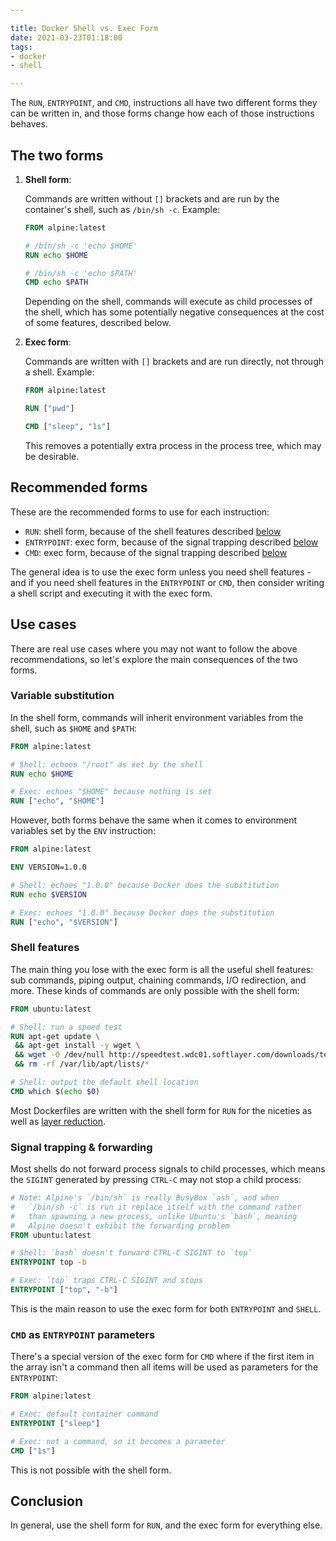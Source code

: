 ```yaml
---

title: Docker Shell vs. Exec Form
date: 2021-03-23T01:18:00
tags:
- docker
- shell

---
```


The `RUN`, `ENTRYPOINT`, and `CMD`, instructions all have two different forms they can be written in, and those forms change how each of those instructions behaves.

## The two forms

1. **Shell form**:

    Commands are written without `[]` brackets and are run by the container's shell, such as `/bin/sh -c`. Example:

    ```dockerfile
    FROM alpine:latest

    # /bin/sh -c 'echo $HOME'
    RUN echo $HOME

    # /bin/sh -c 'echo $PATH'
    CMD echo $PATH
    ```

    Depending on the shell, commands will execute as child processes of the shell, which has some potentially negative consequences at the cost of some features, described below.

2. **Exec form**:

    Commands are written with `[]` brackets and are run directly, not through a shell. Example:

    ```dockerfile
    FROM alpine:latest

    RUN ["pwd"]

    CMD ["sleep", "1s"]
    ```

    This removes a potentially extra process in the process tree, which may be desirable.

## Recommended forms

These are the recommended forms to use for each instruction:

- `RUN`: shell form, because of the shell features described [below](#shell-features)
- `ENTRYPOINT`: exec form, because of the signal trapping described [below](#signal-trapping-forwarding)
- `CMD`: exec form, because of the signal trapping described [below](#signal-trapping-forwarding)

The general idea is to use the exec form unless you need shell features - and if you need shell features in the `ENTRYPOINT` or `CMD`, then consider writing a shell script and executing it with the exec form.

## Use cases

There are real use cases where you may not want to follow the above recommendations, so let's explore the main consequences of the two forms.

### Variable substitution

In the shell form, commands will inherit environment variables from the shell, such as `$HOME` and `$PATH`:

```dockerfile
FROM alpine:latest

# Shell: echoes "/root" as set by the shell
RUN echo $HOME

# Exec: echoes "$HOME" because nothing is set
RUN ["echo", "$HOME"]
```

However, both forms behave the same when it comes to environment variables set by the `ENV` instruction:

```dockerfile
FROM alpine:latest

ENV VERSION=1.0.0

# Shell: echoes "1.0.0" because Docker does the substitution
RUN echo $VERSION

# Exec: echoes "1.0.0" because Docker does the substitution
RUN ["echo", "$VERSION"]
```

### Shell features

The main thing you lose with the exec form is all the useful shell features: sub commands, piping output, chaining commands, I/O redirection, and more. These kinds of commands are only possible with the shell form:

```dockerfile
FROM ubuntu:latest

# Shell: run a speed test
RUN apt-get update \
 && apt-get install -y wget \
 && wget -O /dev/null http://speedtest.wdc01.softlayer.com/downloads/test10.zip \
 && rm -rf /var/lib/apt/lists/*

# Shell: output the default shell location
CMD which $(echo $0)
```

Most Dockerfiles are written with the shell form for `RUN` for the niceties as well as [layer reduction](/blog/reducing-docker-layers).

### Signal trapping & forwarding

Most shells do not forward process signals to child processes, which means the `SIGINT` generated by pressing `CTRL-C` may not stop a child process:

```dockerfile
# Note: Alpine's `/bin/sh` is really BusyBox `ash`, and when
#   `/bin/sh -c` is run it replace itself with the command rather
#   than spawning a new process, unlike Ubuntu's `bash`, meaning
#   Alpine doesn't exhibit the forwarding problem
FROM ubuntu:latest

# Shell: `bash` doesn't forward CTRL-C SIGINT to `top`
ENTRYPOINT top -b

# Exec: `top` traps CTRL-C SIGINT and stops
ENTRYPOINT ["top", "-b"]
```

This is the main reason to use the exec form for both `ENTRYPOINT` and `SHELL`.

### `CMD` as `ENTRYPOINT` parameters

There's a special version of the exec form for `CMD` where if the first item in the array isn't a command then all items will be used as parameters for the `ENTRYPOINT`:

```dockerfile
FROM alpine:latest

# Exec: default container command
ENTRYPOINT ["sleep"]

# Exec: not a command, so it becomes a parameter
CMD ["1s"]
```

This is not possible with the shell form.

## Conclusion

In general, use the shell form for `RUN`, and the exec form for everything else.
